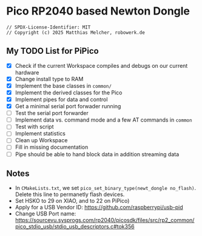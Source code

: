 
# Pico RP2040 based Newton Dongle

```
// SPDX-License-Identifier: MIT
// Copyright (c) 2025 Matthias Melcher, robowerk.de
```
## My TODO List for PiPico

 - [x] Check if the current Workspace compiles and debugs on our current hardware
 - [x] Change install type to RAM
 - [x] Implement the base classes in `common/`
 - [x] Implement the derived classes for the Pico
 - [x] Implement pipes for data and control
 - [x] Get a minimal serial port forwader running
 - [ ] Test the serial port forwarder
 - [ ] Implement data vs. command mode and a few AT commands in `common`
 - [ ] Test with script
 - [ ] Implement statistics
 - [ ] Clean up Workspace
 - [ ] Fill in missing documentation
 - [ ] Pipe should be able to hand block data in addition streaming data

 ## Notes

 - In `CMakeLists.txt`, we set `pico_set_binary_type(newt_dongle no_flash)`. 
    Delete this line to permanetly flash devices.
 - Set HSKO to 29 on XIAO, and to 22 on PiPico)
 - Apply for a USB Vendor ID: https://github.com/raspberrypi/usb-pid
 - Change USB Port name: https://sourcevu.sysprogs.com/rp2040/picosdk/files/src/rp2_common/pico_stdio_usb/stdio_usb_descriptors.c#tok356
